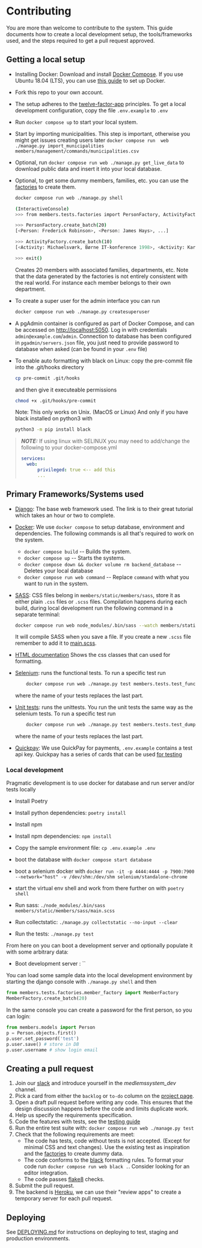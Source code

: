 # Contributing

You are more than welcome to contribute to the system. This guide documents how to create a local development setup, the tools/frameworks used, and the steps required to get a pull request approved.

## Getting a local setup

- Installing Docker: Download and install [Docker Compose][docker-guide]. If
    you use Ubuntu 18.04 (LTS), you can use [this guide][docker-ubuntu-guide] to
    set up Docker.

- Fork this repo to your own account.

- The setup adheres to the [twelve-factor-app][12f] principles. To get a
    local development configuration, copy the file `.env.example` to `.env`

- Run `docker compose up` to start your local system.  

- Start by importing municipalities. This step is important, otherwise you might get issues creating users later
  `docker compose run  web ./manage.py import_municipalities members/management/commands/municipalities.csv`

- Optional, run `docker compose run web ./manage.py get_live_data` to download public data and insert it into your local database.

- Optional, to get some dummy members, families, etc. you can use the [factories][factories] to create them.

    ```bash
    docker compose run web ./manage.py shell
    
    (InteractiveConsole)
    >>> from members.tests.factories import PersonFactory, ActivityFactory

    >>> PersonFactory.create_batch(20)
    [<Person: Frederick Robinson>, <Person: James Hays>, ...]

    >>> ActivityFactory.create_batch(10)
    [<Activity: Michaelsværk, Børne IT-konference 1998>, <Activity: Karenborg, Hackathon 1976>, ...]

    >>> exit()
    ```

    Creates 20 members with associated families, departments, etc.
    Note that the data generated by the factories is not entirely consistent
    with the real world. For instance each member belongs to their own department.

- To create a super user for the admin interface you can run
    ```bash
    docker compose run web ./manage.py createsuperuser
    ```

- A pgAdmin container is configured as part of Docker Compose, and can be accessed on <http://localhost:5050>.
    Log in with credentials `admin@example.com`/`admin`. Connection to database has been configured in
    `pgadmin/servers.json` file, you just need to provide password to database when asked (can be found
    in your `.env` file)

- To enable auto formatting with black on Linux: 
    copy the pre-commit file into the .git/hooks directory
    ```bash
    cp pre-commit .git/hooks
    ```
    and then give it executeable permissions
    ```bash
    chmod +x .git/hooks/pre-commit
    ```
    Note: This only works on Unix. (MacOS or Linux) And only if you have black installed on python3 with
    ```bash
    python3 -m pip install black
    ```

> **_NOTE:_** If using linux with SELINUX you may need to add/change the following to your docker-compose.yml
>
> ``` yml
>services:
>   web:
>       privileged: true <-- add this
>       ...
> ```

## Primary Frameworks/Systems used

- [Django][django]: The base web framework used. The link is to their great
    tutorial which takes an hour or two to complete.
- [Docker][docker-tutorial]: We use `docker compose` to setup database,
    environment and dependencies. The following commands is all that's required
    to work on the system.

  - `docker compose build` -- Builds the system.
  - `docker compose up` -- Starts the systems.
  - `docker compose down && docker volume rm backend_database`
        \-- Deletes your local database
  - `docker compose run web command` -- Replace `command` with what you want
        to run in the system.

- [SASS][sass]: CSS files belong in `members/static/members/sass`,
    store it as either plain `.css` files or `.scss` files.
    Compilation happens during each build, during local development run the
    following command in a separate terminal:

    ```bash
    docker compose run web node_modules/.bin/sass --watch members/static/members/sass/main.scss members/static/members/css/main.css
    ```

    It will compile SASS when you save a file.
    If you create a new `.scss` file remember to add it to [main.scss][main.scss].

- [HTML documentation][html_docs] Shows the css classes that can used for
    formatting.

- [Selenium][selenium]: runs the functional tests. To run a specific test run

    ```bash
        docker compose run web ./manage.py test members.tests.test_functional.test_create_family
    ```

    where the name of your tests replaces the last part.

- [Unit tests][unittest]: runs the unittests. You run the unit tests the same way as the selenium tests. To run a specific test run

    ```bash
        docker compose run web ./manage.py test members.tests.test_dump_data
    ```

    where the name of your tests replaces the last part.


- [Quickpay][quickpay]: We use QuickPay for payments, `.env.example`
    contains a test api key. Quickpay has a series of cards that can be used
    [for testing][quickpay_cards]

### Local development

Pragmatic development is to use docker for database and run server and/or tests locally

- Install Poetry
- Install python dependencies: `poetry install`
- Install npm
- Install npm dependencies: `npm install`
- Copy the sample environment file: `cp .env.example .env`

- boot the database with `docker compose start database`
- boot a selenium docker with `docker run -it -p 4444:4444 -p 7900:7900 --network="host" -v /dev/shm:/dev/shm selenium/standalone-chrome`
- start the virtual env shell and work from there further on with `poetry shell`
- Run sass: `./node_modules/.bin/sass members/static/members/sass/main.scss`
- Run collectstatic: `./manage.py collectstatic --no-input --clear`
- Run the tests: `./manage.py test`

From here on you can boot a development server and optionally populate it with some arbitrary data:

- Boot development server : ``

You can load some sample data into the local development environment by starting the django console with `./manage.py shell` and then

```python
from members.tests.factories.member_factory import MemberFactory
MemberFactory.create_batch(20)
```

In the same console you can create a password for the first person, so you can login:

```python
from members.models import Person
p = Person.objects.first()
p.user.set_password('test')
p.user.save() # store in DB
p.user.username # show login email
```

## Creating a pull request

1. Join our [slack][slackinvite] and introduce yourself in the _medlemssystem_dev_ channel.
2. Pick a card from either the `backlog` or `to-do` column on the
    [project page][project-link].
3. Open a draft pull request before writing any code. This ensures that the design
    discussion happens before the code and limits duplicate work.
4. Help us specify the requirements specification.
5. Code the features with tests, see the [testing guide][test_guide]
6. Run the entire test suite with: `docker compose run web ./manage.py test`
7. Check that the following requirements are meet:
    - The code has tests, code without tests is not accepted. (Except for
        minimal CSS and text changes). Use the existing test as inspiration and
        the [factories][factories] to create dummy data.
    - The code conforms to the [black][black] formatting rules. To format your
        code run `docker compose run web black .`. Consider looking for an
        editor integration.
    - The code passes [flake8][flake8] checks.
8. Submit the pull request.
9. The backend is [Heroku][heroku], we can use their "review apps" to create
    a temporary server for each pull request.

## Deploying

See [DEPLOYING.md](DEPLOYING.md) for instructions on deploying to test, staging and production environments.

[test_guide]: https://github.com/CodingPirates/forenings_medlemmer/wiki/Writing-tests

[heroku]: https://heroku.com

[docker-guide]: https://docs.docker.com/compose/install/

[docker-tutorial]: https://docker-curriculum.com

[docker-ubuntu-guide]: https://www.digitalocean.com/community/tutorials/how-to-install-and-use-docker-on-ubuntu-18-04

[flake8]: https://flake8.pycqa.org/en/latest/

[project-link]: https://github.com/CodingPirates/forenings_medlemmer/projects/2

[sass]: https://sass-lang.com

[factories]: ./members/tests/factories

[slackinvite]: https://slackinvite.codingpirates.dk

[12f]: https://12factor.net

[django]: https://docs.djangoproject.com/en/3.0/intro/tutorial01/

[black]: https://black.readthedocs.io/en/stable/

[selenium]: https://www.selenium.dev

[unittest]: https://docs.djangoproject.com/en/4.1/topics/testing/

[main.scss]: https://github.com/CodingPirates/forenings_medlemmer/blob/master/members/static/members/sass/main.scss

[html_docs]: https://github.com/CodingPirates/forenings_medlemmer/wiki/HTML-formatting

[quickpay]: https://learn.quickpay.net/tech-talk/api/

[quickpay_cards]: https://learn.quickpay.net/tech-talk/appendixes/test/
